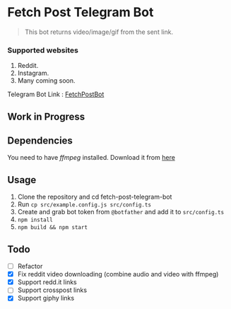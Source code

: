 # Fetch Post Telegram Bot 
>This bot returns video/image/gif from the sent link.

### Supported websites
1. Reddit.
2. Instagram.
3. Many coming soon.

Telegram Bot Link : [FetchPostBot](https://t.me/fetchpost)

## Work in Progress

## Dependencies
You need to have *ffmpeg* installed. Download it from [here](https://ffmpeg.org/download.html)
## Usage
1. Clone the repository and cd fetch-post-telegram-bot
2. Run `cp src/example.config.js src/config.ts`
3. Create and grab bot token from `@botfather` and add it to `src/config.ts`
2. `npm install`
3. `npm build && npm start`

## Todo
- [ ] Refactor
- [x] Fix reddit video downloading (combine audio and video with ffmpeg)
- [x] Support redd.it links
- [ ] Support crosspost links
- [x] Support giphy links  <!-- media.giphy.com --> 
